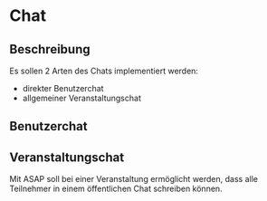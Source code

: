 # Chat

## Beschreibung

Es sollen 2 Arten des Chats implementiert werden:
* direkter Benutzerchat
* allgemeiner Veranstaltungschat

## Benutzerchat

## Veranstaltungschat

Mit ASAP soll bei einer Veranstaltung ermöglicht werden, dass alle Teilnehmer in einem öffentlichen Chat schreiben können.